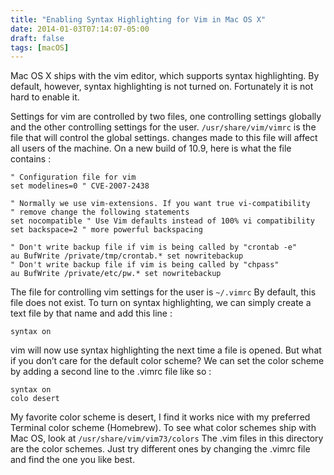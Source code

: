 ```yaml
---
title: "Enabling Syntax Highlighting for Vim in Mac OS X"
date: 2014-01-03T07:14:07-05:00
draft: false
tags: [macOS]
---
```


Mac OS X ships with the vim editor, which supports syntax highlighting.  By default, however, syntax highlighting is not turned on.  Fortunately it is not hard to enable it.

Settings for vim are controlled by two files, one controlling settings globally and the other controlling settings for the user.  `/usr/share/vim/vimrc` is the file that will control the global settings.  changes made to this file will affect all users of the machine. On a new build of 10.9, here is what the file contains :

```
" Configuration file for vim
set modelines=0 " CVE-2007-2438
 
" Normally we use vim-extensions. If you want true vi-compatibility
" remove change the following statements
set nocompatible " Use Vim defaults instead of 100% vi compatibility
set backspace=2 " more powerful backspacing
 
" Don't write backup file if vim is being called by "crontab -e"
au BufWrite /private/tmp/crontab.* set nowritebackup
" Don't write backup file if vim is being called by "chpass"
au BufWrite /private/etc/pw.* set nowritebackup
```

The file for controlling vim settings for the user is `~/.vimrc` By default, this file does not exist. To turn on syntax highlighting, we can simply create a text file by that name and add this line :

```
syntax on
```

vim will now use syntax highlighting the next time a file is opened. But what if you don’t care for the default color scheme? We can set the color scheme by adding a second line to the .vimrc file like so :

```
syntax on
colo desert
```

My favorite color scheme is desert, I find it works nice with my preferred Terminal color scheme (Homebrew). To see what color schemes ship with Mac OS, look at `/usr/share/vim/vim73/colors` The .vim files in this directory are the color schemes. Just try different ones by changing the .vimrc file and find the one you like best.